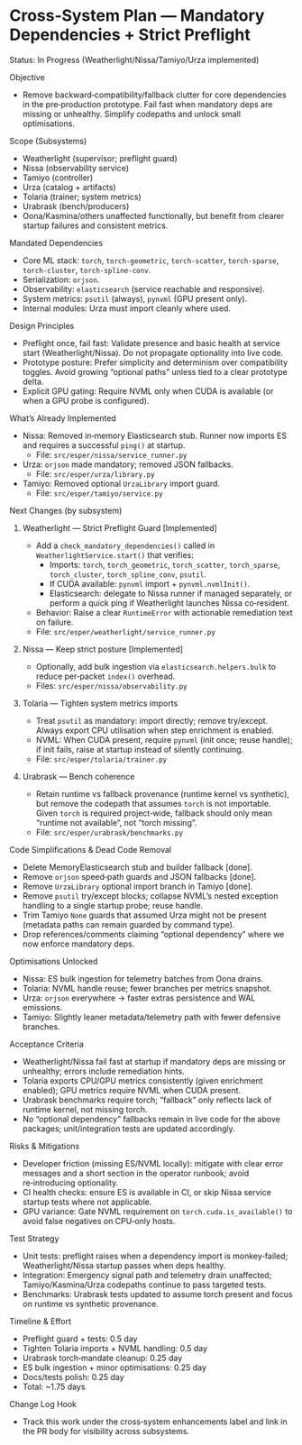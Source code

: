 # Cross‑System Plan — Mandatory Dependencies + Strict Preflight

Status: In Progress (Weatherlight/Nissa/Tamiyo/Urza implemented)

Objective
- Remove backward‑compatibility/fallback clutter for core dependencies in the pre‑production prototype. Fail fast when mandatory deps are missing or unhealthy. Simplify codepaths and unlock small optimisations.

Scope (Subsystems)
- Weatherlight (supervisor; preflight guard)
- Nissa (observability service)
- Tamiyo (controller)
- Urza (catalog + artifacts)
- Tolaria (trainer; system metrics)
- Urabrask (bench/producers)
- Oona/Kasmina/others unaffected functionally, but benefit from clearer startup failures and consistent metrics.

Mandated Dependencies
- Core ML stack: `torch`, `torch-geometric`, `torch-scatter`, `torch-sparse`, `torch-cluster`, `torch-spline-conv`.
- Serialization: `orjson`.
- Observability: `elasticsearch` (service reachable and responsive).
- System metrics: `psutil` (always), `pynvml` (GPU present only).
- Internal modules: Urza must import cleanly where used.

Design Principles
- Preflight once, fail fast: Validate presence and basic health at service start (Weatherlight/Nissa). Do not propagate optionality into live code.
- Prototype posture: Prefer simplicity and determinism over compatibility toggles. Avoid growing “optional paths” unless tied to a clear prototype delta.
- Explicit GPU gating: Require NVML only when CUDA is available (or when a GPU probe is configured).

What’s Already Implemented
- Nissa: Removed in‑memory Elasticsearch stub. Runner now imports ES and requires a successful `ping()` at startup.
  - File: `src/esper/nissa/service_runner.py`
- Urza: `orjson` made mandatory; removed JSON fallbacks.
  - File: `src/esper/urza/library.py`
- Tamiyo: Removed optional `UrzaLibrary` import guard.
  - File: `src/esper/tamiyo/service.py`

Next Changes (by subsystem)
1) Weatherlight — Strict Preflight Guard [Implemented]
   - Add a `check_mandatory_dependencies()` called in `WeatherlightService.start()` that verifies:
     - Imports: `torch`, `torch_geometric`, `torch_scatter`, `torch_sparse`, `torch_cluster`, `torch_spline_conv`, `psutil`.
     - If CUDA available: `pynvml` import + `pynvml.nvmlInit()`.
     - Elasticsearch: delegate to Nissa runner if managed separately, or perform a quick ping if Weatherlight launches Nissa co‑resident.
   - Behavior: Raise a clear `RuntimeError` with actionable remediation text on failure.
   - File: `src/esper/weatherlight/service_runner.py`

2) Nissa — Keep strict posture [Implemented]
   - Optionally, add bulk ingestion via `elasticsearch.helpers.bulk` to reduce per‑packet `index()` overhead.
   - Files: `src/esper/nissa/observability.py`

3) Tolaria — Tighten system metrics imports
   - Treat `psutil` as mandatory: import directly; remove try/except. Always export CPU utilisation when step enrichment is enabled.
   - NVML: When CUDA present, require `pynvml` (init once; reuse handle); if init fails, raise at startup instead of silently continuing.
   - File: `src/esper/tolaria/trainer.py`

4) Urabrask — Bench coherence
   - Retain runtime vs fallback provenance (runtime kernel vs synthetic), but remove the codepath that assumes `torch` is not importable. Given `torch` is required project‑wide, fallback should only mean “runtime not available”, not “torch missing”.
   - File: `src/esper/urabrask/benchmarks.py`

Code Simplifications & Dead Code Removal
- Delete MemoryElasticsearch stub and builder fallback [done].
- Remove `orjson` speed‑path guards and JSON fallbacks [done].
- Remove `UrzaLibrary` optional import branch in Tamiyo [done].
- Remove `psutil` try/except blocks; collapse NVML’s nested exception handling to a single startup probe; reuse handle.
- Trim Tamiyo `None` guards that assumed Urza might not be present (metadata paths can remain guarded by command type).
- Drop references/comments claiming “optional dependency” where we now enforce mandatory deps.

Optimisations Unlocked
- Nissa: ES bulk ingestion for telemetry batches from Oona drains.
- Tolaria: NVML handle reuse; fewer branches per metrics snapshot.
- Urza: `orjson` everywhere → faster extras persistence and WAL emissions.
- Tamiyo: Slightly leaner metadata/telemetry path with fewer defensive branches.

Acceptance Criteria
- Weatherlight/Nissa fail fast at startup if mandatory deps are missing or unhealthy; errors include remediation hints.
- Tolaria exports CPU/GPU metrics consistently (given enrichment enabled); GPU metrics require NVML when CUDA present.
- Urabrask benchmarks require torch; “fallback” only reflects lack of runtime kernel, not missing torch.
- No “optional dependency” fallbacks remain in live code for the above packages; unit/integration tests are updated accordingly.

Risks & Mitigations
- Developer friction (missing ES/NVML locally): mitigate with clear error messages and a short section in the operator runbook; avoid re‑introducing optionality.
- CI health checks: ensure ES is available in CI, or skip Nissa service startup tests where not applicable.
- GPU variance: Gate NVML requirement on `torch.cuda.is_available()` to avoid false negatives on CPU‑only hosts.

Test Strategy
- Unit tests: preflight raises when a dependency import is monkey‑failed; Weatherlight/Nissa startup passes when deps healthy.
- Integration: Emergency signal path and telemetry drain unaffected; Tamiyo/Kasmina/Urza codepaths continue to pass targeted tests.
- Benchmarks: Urabrask tests updated to assume torch present and focus on runtime vs synthetic provenance.

Timeline & Effort
- Preflight guard + tests: 0.5 day
- Tighten Tolaria imports + NVML handling: 0.5 day
- Urabrask torch‑mandate cleanup: 0.25 day
- ES bulk ingestion + minor optimisations: 0.25 day
- Docs/tests polish: 0.25 day
- Total: ~1.75 days

Change Log Hook
- Track this work under the cross‑system enhancements label and link in the PR body for visibility across subsystems.
